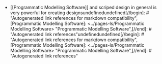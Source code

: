 - [[Programmatic Modelling Software]] and scriped design in general is very powerful for creating designsundefinedundefined[//begin]: # "Autogenerated link references for markdown compatibility",[Programmatic Modelling Software]: <../pages-ls/Programmatic Modelling Software> "Programmatic Modelling Software",[//end]: # "Autogenerated link references"undefinedundefined[//begin]: # "Autogenerated link references for markdown compatibility",[Programmatic Modelling Software]: <../pages-ls/Programmatic Modelling Software> "Programmatic Modelling Software",[//end]: # "Autogenerated link references"